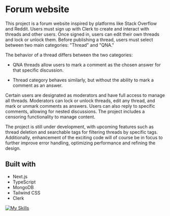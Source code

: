 # Forum website 
This project is a forum website inspired by platforms like Stack Overflow and Reddit. Users must sign up with Clerk to create and interact with threads and other users. Once signed in, users can edit their own threads and lock or unlock them. Before publishing a thread, users must select between two main categories: "Thread" and "QNA."

The behavior of a thread differs between the two categories:
- QNA threads allow users to mark a comment as the chosen answer for that specific discussion.

- Thread category behaves similarly, but without the ability to mark a comment as an answer.

Certain users are designated as moderators and have full access to manage all threads. Moderators can lock or unlock threads, edit any thread, and mark or unmark comments as answers. Users can also reply to specific comments, allowing for nested discussions. The project includes a censoring functionality to manage content.

The project is still under development, with upcoming features such as thread deletion and searchable tags for filtering threads by specific tags. Additionally, enhancement of the exciting code will of course be in focus to further improve error handling, optimizing performance and refining the design.

## Built with
- Next.js
- TypeScript
- MongoDB
- Tailwind CSS
- Clerk

[![My Skills](https://skillicons.dev/icons?i=nextjs,ts,mongodb,tailwind)](https://skillicons.dev)
